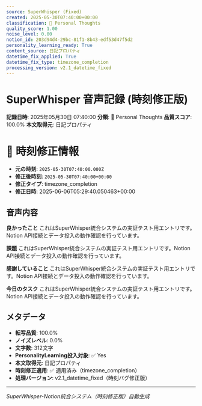 ```yaml
---
source: SuperWhisper (Fixed)
created: 2025-05-30T07:40:00+00:00
classification: 💭 Personal Thoughts
quality_score: 1.00
noise_level: 0.00
notion_id: 203d94d4-29bc-81f1-8b43-edf53d47f5d2
personality_learning_ready: True
content_source: 日記プロパティ
datetime_fix_applied: True
datetime_fix_type: timezone_completion
processing_version: v2.1_datetime_fixed
---
```


# SuperWhisper 音声記録 (時刻修正版)

**記録日時**: 2025年05月30日 07:40:00
**分類**: 💭 Personal Thoughts
**品質スコア**: 100.0%
**本文取得元**: 日記プロパティ


# 🔧 時刻修正情報
- **元の時刻**: `2025-05-30T07:40:00.000Z`
- **修正後時刻**: `2025-05-30T07:40:00+00:00`
- **修正タイプ**: timezone_completion
- **修正日時**: 2025-06-06T05:29:40.050463+00:00

## 音声内容

**良かったこと**
これはSuperWhisper統合システムの実証テスト用エントリです。Notion API接続とデータ投入の動作確認を行っています。

**課題**
これはSuperWhisper統合システムの実証テスト用エントリです。Notion API接続とデータ投入の動作確認を行っています。

**感謝していること**
これはSuperWhisper統合システムの実証テスト用エントリです。Notion API接続とデータ投入の動作確認を行っています。

**今日のタスク**
これはSuperWhisper統合システムの実証テスト用エントリです。Notion API接続とデータ投入の動作確認を行っています。

## メタデータ

- **転写品質**: 100.0%
- **ノイズレベル**: 0.0%
- **文字数**: 312文字
- **PersonalityLearning投入対象**: ✅ Yes
- **本文取得元**: 日記プロパティ
- **時刻修正適用**: ✅ 適用済み（timezone_completion）
- **処理バージョン**: v2.1_datetime_fixed（時刻バグ修正版）

---
*SuperWhisper-Notion統合システム（時刻修正版）自動生成*
